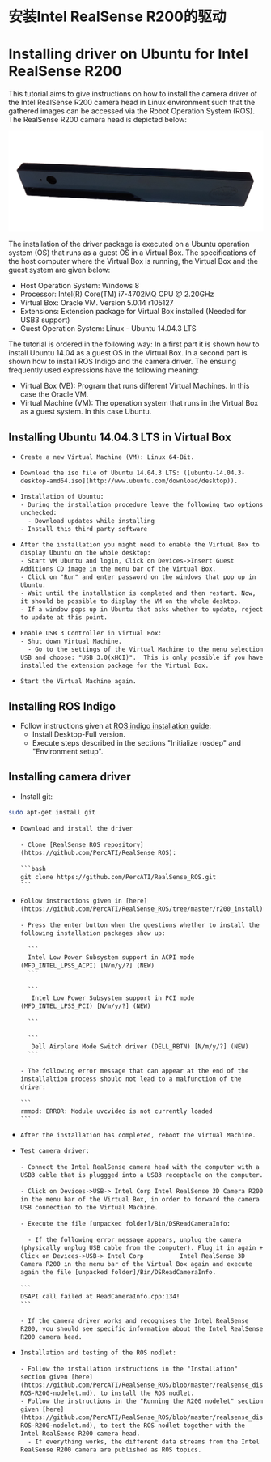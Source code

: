 # 安装Intel RealSense R200的驱动

# Installing driver on Ubuntu for Intel RealSense R200

This tutorial aims to give instructions on how to install the camera driver of the Intel RealSense R200 camera head in Linux environment such that the gathered images can be accessed via the Robot Operation System (ROS). The RealSense R200 camera head is depicted below:

![release](../pictures/realsense_intel/realsense.png) 

The installation of the driver package is executed on a Ubuntu operation system (OS) that runs as a guest OS in a Virtual Box. The specifications of the host computer where the Virtual Box is running, the Virtual Box  and the guest system are given below:

- Host Operation System: Windows 8
- Processor: Intel(R) Core(TM) i7-4702MQ CPU @ 2.20GHz
- Virtual Box: Oracle VM. Version 5.0.14 r105127
- Extensions: Extension package for Virtual Box installed (Needed for USB3 support)
- Guest Operation System: Linux - Ubuntu 14.04.3 LTS

The tutorial is ordered in the following way: In a first part it is shown how to install Ubuntu 14.04 as a guest OS in the Virtual Box. In a second part is shown how to install ROS Indigo and the camera driver. The  ensuing frequently used expressions have the following meaning:

- Virtual Box (VB): Program that runs different Virtual Machines. In this case the Oracle VM.
- Virtual Machine (VM): The operation system that runs in the Virtual Box as a guest system. In this case Ubuntu.

## Installing Ubuntu 14.04.3 LTS in Virtual Box

-     Create a new Virtual Machine (VM): Linux 64-Bit.
-     Download the iso file of Ubuntu 14.04.3 LTS: ([ubuntu-14.04.3-desktop-amd64.iso](http://www.ubuntu.com/download/desktop)).
-     Installation of Ubuntu:
      - During the installation procedure leave the following two options unchecked:
        - Download updates while installing 
      - Install this third party software
-     After the installation you might need to enable the Virtual Box to display Ubuntu on the whole desktop:
      - Start VM Ubuntu and login, Click on Devices->Insert Guest Additions CD image in the menu bar of the Virtual Box.
      - Click on "Run" and enter password on the windows that pop up in Ubuntu.
      - Wait until the installation is completed and then restart. Now, it should be possible to display the VM on the whole desktop.
      - If a window pops up in Ubuntu that asks whether to update, reject to update at this point.
-     Enable USB 3 Controller in Virtual Box:
      - Shut down Virtual Machine.
        - Go to the settings of the Virtual Machine to the menu selection USB and choose: "USB 3.0(xHCI)". 	This is only possible if you have installed the extension package for the Virtual Box.
-     Start the Virtual Machine again.

## Installing ROS Indigo

- Follow instructions given at [ROS indigo installation guide](http://wiki.ros.org/indigo/Installation/Ubuntu):
  - Install Desktop-Full version.
  - Execute steps described in the sections "Initialize rosdep" and "Environment setup".

## Installing camera driver

- Install git:

```bash
sudo apt-get install git
```

-     Download and install the driver

      - Clone [RealSense_ROS repository](https://github.com/PercATI/RealSense_ROS):

      ```bash
      git clone https://github.com/PercATI/RealSense_ROS.git
      ```

-     Follow instructions given in [here](https://github.com/PercATI/RealSense_ROS/tree/master/r200_install).

      - Press the enter button when the questions whether to install the following installation packages show up:

        ```
        Intel Low Power Subsystem support in ACPI mode (MFD_INTEL_LPSS_ACPI) [N/m/y/?] (NEW)
        ```

        ```
         Intel Low Power Subsystem support in PCI mode (MFD_INTEL_LPSS_PCI) [N/m/y/?] (NEW)
         
        ```

        ```
         Dell Airplane Mode Switch driver (DELL_RBTN) [N/m/y/?] (NEW)
        ```

      - The following error message that can appear at the end of the installaltion process should not lead to a malfunction of the driver: 

      ```
      rmmod: ERROR: Module uvcvideo is not currently loaded
      ```

-     After the installation has completed, reboot the Virtual Machine.

-     Test camera driver:

      - Connect the Intel RealSense camera head with the computer with a USB3 cable that is pluggged into a USB3 receptacle on the computer.

      - Click on Devices->USB-> Intel Corp Intel RealSense 3D Camera R200 in the menu bar of the Virtual Box, in order to forward the camera USB connection to the Virtual Machine.

      - Execute the file [unpacked folder]/Bin/DSReadCameraInfo:

        - If the following error message appears, unplug the camera (physically unplug USB cable from the computer). Plug it in again + Click on Devices->USB-> Intel Corp 			Intel RealSense 3D Camera R200 in the menu bar of the Virtual Box again and execute again the file [unpacked folder]/Bin/DSReadCameraInfo.

      ```
      DSAPI call failed at ReadCameraInfo.cpp:134!
      ```

      - If the camera driver works and recognises the Intel RealSense R200, you should see specific information about the Intel RealSense R200 camera head.

-     Installation and testing of the ROS nodlet:

      - Follow the installation instructions in the "Installation" section given [here](https://github.com/PercATI/RealSense_ROS/blob/master/realsense_dist/2.3/doc/RealSense-ROS-R200-nodelet.md), to install the ROS nodlet.
      - Follow the instructions in the "Running the R200 nodelet" section given [here](https://github.com/PercATI/RealSense_ROS/blob/master/realsense_dist/2.3/doc/RealSense-ROS-R200-nodelet.md), to test the ROS nodlet together with the Intel RealSense R200 camera head.
        - If everything works, the different data streams from the Intel RealSense R200 camera are published as ROS topics.



​	

